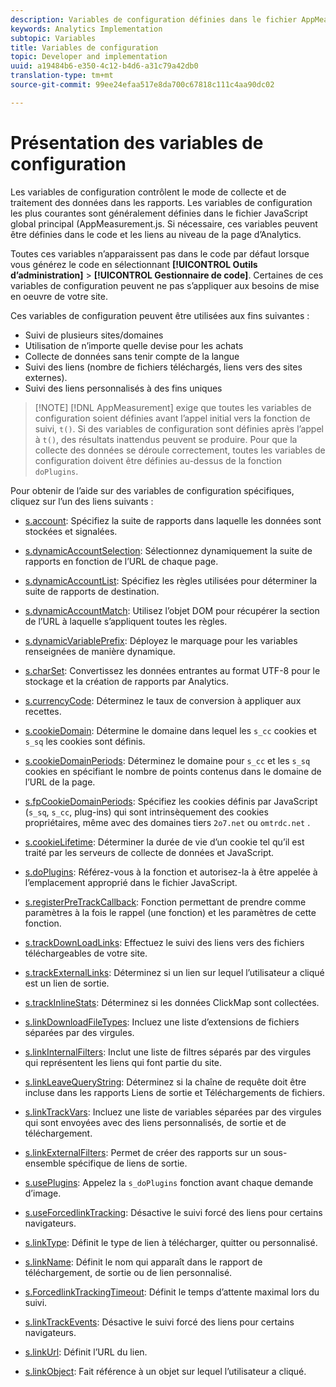 ```yaml
---
description: Variables de configuration définies dans le fichier AppMeasurement.js.
keywords: Analytics Implementation
subtopic: Variables
title: Variables de configuration
topic: Developer and implementation
uuid: a19484b6-e350-4c12-b4d6-a31c79a42db0
translation-type: tm+mt
source-git-commit: 99ee24efaa517e8da700c67818c111c4aa90dc02

---
```



# Présentation des variables de configuration

Les variables de configuration contrôlent le mode de collecte et de traitement des données dans les rapports. Les variables de configuration les plus courantes sont généralement définies dans le fichier JavaScript global principal (AppMeasurement.js. Si nécessaire, ces variables peuvent être définies dans le code et les liens au niveau de la page d’Analytics.

Toutes ces variables n’apparaissent pas dans le code par défaut lorsque vous générez le code en sélectionnant **[!UICONTROL Outils d’administration]** &gt; **[!UICONTROL Gestionnaire de code]**. Certaines de ces variables de configuration peuvent ne pas s’appliquer aux besoins de mise en oeuvre de votre site.

Ces variables de configuration peuvent être utilisées aux fins suivantes :

* Suivi de plusieurs sites/domaines
* Utilisation de n’importe quelle devise pour les achats
* Collecte de données sans tenir compte de la langue
* Suivi des liens (nombre de fichiers téléchargés, liens vers des sites externes).
* Suivi des liens personnalisés à des fins uniques

> [!NOTE] [!DNL AppMeasurement] exige que toutes les variables de configuration soient définies avant l’appel initial vers la fonction de suivi, `t()`. Si des variables de configuration sont définies après l’appel à `t()`, des résultats inattendus peuvent se produire. Pour que la collecte des données se déroule correctement, toutes les variables de configuration doivent être définies au-dessus de la fonction `doPlugins`.

Pour obtenir de l’aide sur des variables de configuration spécifiques, cliquez sur l’un des liens suivants :

* [s.account](https://docs.adobe.com/content/help/en/analytics/implementation/javascript-implementation/variables-analytics-reporting/config-var/s-account.html): Spécifiez la suite de rapports dans laquelle les données sont stockées et signalées.

* [s.dynamicAccountSelection](https://docs.adobe.com/content/help/en/analytics/implementation/javascript-implementation/variables-analytics-reporting/config-var/s-dynaccsel.html): Sélectionnez dynamiquement la suite de rapports en fonction de l’URL de chaque page.

* [s.dynamicAccountList](https://docs.adobe.com/content/help/en/analytics/implementation/javascript-implementation/variables-analytics-reporting/config-var/s-dynacclist.html): Spécifiez les règles utilisées pour déterminer la suite de rapports de destination.

* [s.dynamicAccountMatch](https://docs.adobe.com/content/help/en/analytics/implementation/javascript-implementation/variables-analytics-reporting/config-var/s-dynaccmatch.html): Utilisez l’objet DOM pour récupérer la section de l’URL à laquelle s’appliquent toutes les règles.

* [s.dynamicVariablePrefix](https://docs.adobe.com/content/help/en/analytics/implementation/javascript-implementation/variables-analytics-reporting/config-var/s-dynvarprefix.html): Déployez le marquage pour les variables renseignées de manière dynamique.

* [s.charSet](https://docs.adobe.com/content/help/en/analytics/implementation/javascript-implementation/variables-analytics-reporting/config-var/s-charset.html): Convertissez les données entrantes au format UTF-8 pour le stockage et la création de rapports par Analytics.

* [s.currencyCode](https://docs.adobe.com/content/help/en/analytics/implementation/javascript-implementation/variables-analytics-reporting/config-var/s-currcode.html): Déterminez le taux de conversion à appliquer aux recettes.

* [s.cookieDomain](https://docs.adobe.com/content/help/en/analytics/implementation/javascript-implementation/variables-analytics-reporting/config-var/s-cookdom.html): Détermine le domaine dans lequel les `s_cc` cookies et `s_sq` les cookies sont définis.

* [s.cookieDomainPeriods](https://docs.adobe.com/content/help/en/analytics/implementation/javascript-implementation/variables-analytics-reporting/config-var/s-cookdomperiods.html): Déterminez le domaine pour `s_cc` et les `s_sq` cookies en spécifiant le nombre de points contenus dans le domaine de l’URL de la page.

* [s.fpCookieDomainPeriods](https://docs.adobe.com/content/help/en/analytics/implementation/javascript-implementation/variables-analytics-reporting/config-var/s-fpcookdomperiods.html): Spécifiez les cookies définis par JavaScript (`s_sq`, `s_cc`, plug-ins) qui sont intrinsèquement des cookies propriétaires, même avec des domaines tiers `2o7.net` ou `omtrdc.net` .

* [s.cookieLifetime](https://docs.adobe.com/content/help/en/analytics/implementation/javascript-implementation/variables-analytics-reporting/config-var/s-cooklifetime.html): Déterminer la durée de vie d’un cookie tel qu’il est traité par les serveurs de collecte de données et JavaScript.

* [s.doPlugins](https://docs.adobe.com/content/help/en/analytics/implementation/javascript-implementation/variables-analytics-reporting/config-var/s-doplugins.html): Référez-vous à la fonction et autorisez-la à être appelée à l’emplacement approprié dans le fichier JavaScript.

* [s.registerPreTrackCallback](https://docs.adobe.com/content/help/en/analytics/implementation/javascript-implementation/variables-analytics-reporting/config-var/s-regpretrackcback.html): Fonction permettant de prendre comme paramètres à la fois le rappel (une fonction) et les paramètres de cette fonction.

* [s.trackDownLoadLinks](https://docs.adobe.com/content/help/en/analytics/implementation/javascript-implementation/variables-analytics-reporting/config-var/s-trackdnloadlinks.html): Effectuez le suivi des liens vers des fichiers téléchargeables de votre site.

* [s.trackExternalLinks](https://docs.adobe.com/content/help/en/analytics/implementation/javascript-implementation/variables-analytics-reporting/config-var/s-trackextlinks.html): Déterminez si un lien sur lequel l’utilisateur a cliqué est un lien de sortie.

* [s.trackInlineStats](https://docs.adobe.com/content/help/en/analytics/implementation/javascript-implementation/variables-analytics-reporting/config-var/s-trackinlinestats.html): Déterminez si les données ClickMap sont collectées.

* [s.linkDownloadFileTypes](https://docs.adobe.com/content/help/en/analytics/implementation/javascript-implementation/variables-analytics-reporting/config-var/s-linkdownldftype.html): Incluez une liste d’extensions de fichiers séparées par des virgules.

* [s.linkInternalFilters](https://docs.adobe.com/content/help/en/analytics/implementation/javascript-implementation/variables-analytics-reporting/config-var/s-trackintfilters.html): Inclut une liste de filtres séparés par des virgules qui représentent les liens qui font partie du site.

* [s.linkLeaveQueryString](https://docs.adobe.com/content/help/en/analytics/implementation/javascript-implementation/variables-analytics-reporting/config-var/s-linklvqrystring.html): Déterminez si la chaîne de requête doit être incluse dans les rapports Liens de sortie et Téléchargements de fichiers.

* [s.linkTrackVars](https://docs.adobe.com/content/help/en/analytics/implementation/javascript-implementation/variables-analytics-reporting/config-var/s-linktrackvars.html): Incluez une liste de variables séparées par des virgules qui sont envoyées avec des liens personnalisés, de sortie et de téléchargement.

* [s.linkExternalFilters](https://docs.adobe.com/content/help/en/analytics/implementation/javascript-implementation/variables-analytics-reporting/config-var/s-linkextfilters.html): Permet de créer des rapports sur un sous-ensemble spécifique de liens de sortie.

* [s.usePlugins](https://docs.adobe.com/content/help/en/analytics/implementation/javascript-implementation/variables-analytics-reporting/config-var/s-useplugins.html): Appelez la `s_doPlugins` fonction avant chaque demande d’image.

* [s.useForcedlinkTracking](https://docs.adobe.com/content/help/en/analytics/implementation/javascript-implementation/variables-analytics-reporting/config-var/s-usedforcedlinktracking.html): Désactive le suivi forcé des liens pour certains navigateurs.

* [s.linkType](https://docs.adobe.com/content/help/en/analytics/implementation/javascript-implementation/variables-analytics-reporting/config-var/s-linktype.html): Définit le type de lien à télécharger, quitter ou personnalisé.

* [s.linkName](https://docs.adobe.com/content/help/en/analytics/implementation/javascript-implementation/variables-analytics-reporting/config-var/s-linkname.html): Définit le nom qui apparaît dans le rapport de téléchargement, de sortie ou de lien personnalisé.

* [s.ForcedlinkTrackingTimeout](https://docs.adobe.com/content/help/en/analytics/implementation/javascript-implementation/variables-analytics-reporting/config-var/s-forcedlinktrackingtimeout.html): Définit le temps d’attente maximal lors du suivi.

* [s.linkTrackEvents](https://docs.adobe.com/content/help/en/analytics/implementation/javascript-implementation/variables-analytics-reporting/config-var/s-linktrackingevents.html): Désactive le suivi forcé des liens pour certains navigateurs.

* [s.linkUrl](https://docs.adobe.com/content/help/en/analytics/implementation/javascript-implementation/variables-analytics-reporting/config-var/s-linkurl.html): Définit l’URL du lien.

* [s.linkObject](https://docs.adobe.com/content/help/en/analytics/implementation/javascript-implementation/variables-analytics-reporting/config-var/s-linkobject.html): Fait référence à un objet sur lequel l’utilisateur a cliqué.
